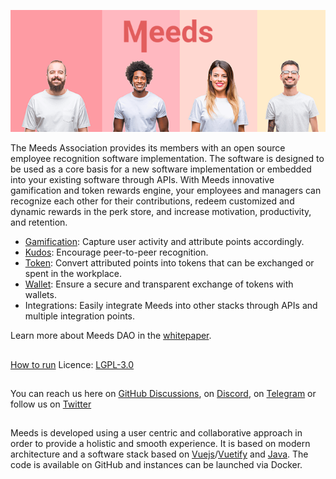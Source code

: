 ![Meeds banner](https://github.com/Meeds-io/.github/raw/main/profile/meeds-697x270.png)

The Meeds Association provides its members with an open source employee recognition software implementation.
The software is designed to be used as a core basis for a new software implementation or embedded into your existing software through APIs. With Meeds innovative gamification and token rewards engine, your employees and managers can recognize each other for their contributions, redeem customized and dynamic rewards in the perk store, and increase motivation, productivity, and retention.
- [Gamification](https://github.com/Meeds-io/gamification): Capture user activity and attribute points accordingly.
- [Kudos](https://github.com/Meeds-io/kudos): Encourage peer-to-peer recognition.
- [Token](https://github.com/Meeds-io/ert-contract): Convert attributed points into tokens that can be exchanged or spent in the workplace.
- [Wallet](https://github.com/Meeds-io/wallet): Ensure a secure and transparent exchange of tokens with wallets.
- Integrations: Easily integrate Meeds into other stacks through APIs and multiple integration points.

Learn more about Meeds DAO in the [whitepaper](https://github.com/Meeds-io/whitepaper).

## 
[How to run](https://github.com/Meeds-io/meeds-docker#readme)
Licence: [LGPL-3.0](https://github.com/exoplatform/.github/blob/main/LICENSE)

##
You can reach us here on [GitHub Discussions](https://github.com/Meeds-io/meeds/discussions), on [Discord](https://discord.gg/7d9Byf4Fz6), on [Telegram](https://t.me/meedsdao) or follow us on [Twitter](https://mobile.twitter.com/iomeeds)

## 
Meeds is developed using a user centric and collaborative approach in order to provide a holistic and smooth experience. It is based on modern architecture and a software stack based on [Vuejs](https://github.com/vuejs)/[Vuetify](https://github.com/vuetifyjs) and [Java](https://github.com/openjdk/). The code is available on GitHub and instances can be launched via Docker.




<!--

**Here are some ideas to get you started:**

🙋‍♀️ A short introduction - what is your organization all about?
🌈 Contribution guidelines - how can the community get involved?
👩‍💻 Useful resources - where can the community find your docs? Is there anything else the community should know?
🍿 Fun facts - what does your team eat for breakfast?
🧙 Remember, you can do mighty things with the power of [Markdown](https://guides.github.com/features/mastering-markdown/)
-->
